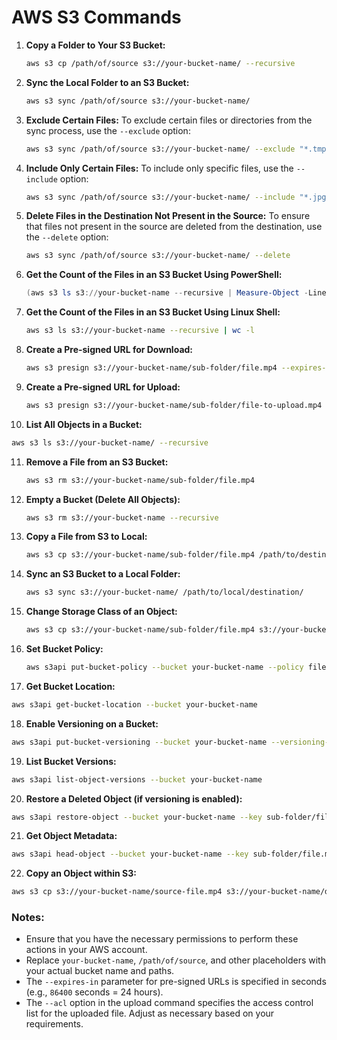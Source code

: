 # AWS S3 Commands

1. **Copy a Folder to Your S3 Bucket:**
   ```bash
   aws s3 cp /path/of/source s3://your-bucket-name/ --recursive
   ```

2. **Sync the Local Folder to an S3 Bucket:**
   ```bash
   aws s3 sync /path/of/source s3://your-bucket-name/
   ```

3. **Exclude Certain Files:**
   To exclude certain files or directories from the sync process, use the `--exclude` option:
   ```bash
   aws s3 sync /path/of/source s3://your-bucket-name/ --exclude "*.tmp"
   ```

4. **Include Only Certain Files:**
   To include only specific files, use the `--include` option:
   ```bash
   aws s3 sync /path/of/source s3://your-bucket-name/ --include "*.jpg"
   ```

5. **Delete Files in the Destination Not Present in the Source:**
   To ensure that files not present in the source are deleted from the destination, use the `--delete` option:
   ```bash
   aws s3 sync /path/of/source s3://your-bucket-name/ --delete
   ```

6. **Get the Count of the Files in an S3 Bucket Using PowerShell:**
   ```powershell
   (aws s3 ls s3://your-bucket-name --recursive | Measure-Object -Line).Lines
   ```

7. **Get the Count of the Files in an S3 Bucket Using Linux Shell:**
   ```bash
   aws s3 ls s3://your-bucket-name --recursive | wc -l
   ```

8. **Create a Pre-signed URL for Download:**
   ```bash
   aws s3 presign s3://your-bucket-name/sub-folder/file.mp4 --expires-in 86400
   ```

9. **Create a Pre-signed URL for Upload:**
   ```bash
   aws s3 presign s3://your-bucket-name/sub-folder/file-to-upload.mp4 --expires-in 86400 --acl bucket-owner-full-control
   ```

10. **List All Objects in a Bucket:**
   ```bash
   aws s3 ls s3://your-bucket-name/ --recursive
   ```

11. **Remove a File from an S3 Bucket:**
    ```bash
    aws s3 rm s3://your-bucket-name/sub-folder/file.mp4
    ```

12. **Empty a Bucket (Delete All Objects):**
    ```bash
    aws s3 rm s3://your-bucket-name --recursive
    ```

13. **Copy a File from S3 to Local:**
    ```bash
    aws s3 cp s3://your-bucket-name/sub-folder/file.mp4 /path/to/destination/
    ```

14. **Sync an S3 Bucket to a Local Folder:**
    ```bash
    aws s3 sync s3://your-bucket-name/ /path/to/local/destination/
    ```

15. **Change Storage Class of an Object:**
    ```bash
    aws s3 cp s3://your-bucket-name/sub-folder/file.mp4 s3://your-bucket-name/sub-folder/file.mp4 --storage-class STANDARD_IA
    ```

16. **Set Bucket Policy:**
    ```bash
    aws s3api put-bucket-policy --bucket your-bucket-name --policy file://policy.json
    ```

167. **Get Bucket Location:**
   ```bash
   aws s3api get-bucket-location --bucket your-bucket-name
   ```

18. **Enable Versioning on a Bucket:**
   ```bash
   aws s3api put-bucket-versioning --bucket your-bucket-name --versioning-configuration Status=Enabled
   ```

19. **List Bucket Versions:**
   ```bash
   aws s3api list-object-versions --bucket your-bucket-name
   ```

20. **Restore a Deleted Object (if versioning is enabled):**
   ```bash
   aws s3api restore-object --bucket your-bucket-name --key sub-folder/file.mp4 --restore-request Days=1
   ```

21. **Get Object Metadata:**
   ```bash
   aws s3api head-object --bucket your-bucket-name --key sub-folder/file.mp4
   ```

22. **Copy an Object within S3:**
   ```bash
   aws s3 cp s3://your-bucket-name/source-file.mp4 s3://your-bucket-name/destination-file.mp4
   ```
   
### Notes:
- Ensure that you have the necessary permissions to perform these actions in your AWS account.
- Replace `your-bucket-name`, `/path/of/source`, and other placeholders with your actual bucket name and paths.
- The `--expires-in` parameter for pre-signed URLs is specified in seconds (e.g., `86400` seconds = 24 hours).
- The `--acl` option in the upload command specifies the access control list for the uploaded file. Adjust as necessary based on your requirements.
